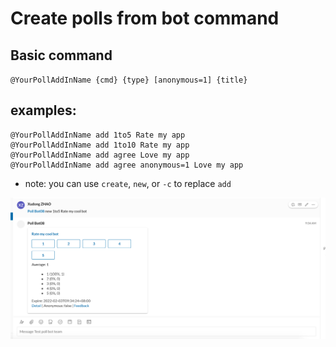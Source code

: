 # Create polls from bot command

## Basic command

`@YourPollAddInName {cmd} {type} [anonymous=1] {title}`

## examples:

```
@YourPollAddInName add 1to5 Rate my app
@YourPollAddInName add 1to10 Rate my app
@YourPollAddInName add agree Love my app
@YourPollAddInName add agree anonymous=1 Love my app
```

* note: you can use `create`, `new`, or `-c` to replace `add`

![ ](screenshots/s1n.png)
